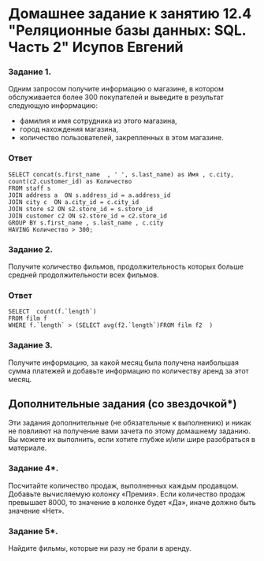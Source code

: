 # Домашнее задание к занятию 12.4 "Реляционные базы данных: SQL. Часть 2" Исупов Евгений



### Задание 1.

Одним запросом получите информацию о магазине, в котором обслуживается более 300 покупателей и выведите в результат следующую информацию: 
- фамилия и имя сотрудника из этого магазина,
- город нахождения магазина,
- количество пользователей, закрепленных в этом магазине.
### Ответ
```mysql
SELECT concat(s.first_name  , ' ', s.last_name) as Имя , c.city,  count(c2.customer_id) as Количество 
FROM staff s 
JOIN address a  ON s.address_id = a.address_id 
JOIN city c  ON a.city_id = c.city_id 
JOIN store s2 ON s2.store_id = s.store_id 
JOIN customer c2 ON s2.store_id = c2.store_id 
GROUP BY s.first_name , s.last_name , c.city 
HAVING Количество > 300;
```


### Задание 2.

Получите количество фильмов, продолжительность которых больше средней продолжительности всех фильмов.
### Ответ
```mysql
SELECT  count(f.`length`) 
FROM film f 
WHERE f.`length` > (SELECT avg(f2.`length`)FROM film f2  )
```
### Задание 3.

Получите информацию, за какой месяц была получена наибольшая сумма платежей и добавьте информацию по количеству аренд за этот месяц.


## Дополнительные задания (со звездочкой*)
Эти задания дополнительные (не обязательные к выполнению) и никак не повлияют на получение вами зачета по этому домашнему заданию. Вы можете их выполнить, если хотите глубже и/или шире разобраться в материале.

### Задание 4*.

Посчитайте количество продаж, выполненных каждым продавцом. Добавьте вычисляемую колонку «Премия». Если количество продаж превышает 8000, то значение в колонке будет «Да», 
иначе должно быть значение «Нет».

### Задание 5*.

Найдите фильмы, которые ни разу не брали в аренду.
